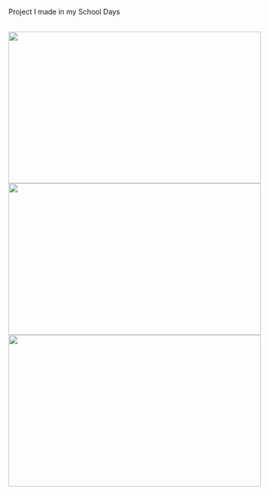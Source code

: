 Project I made in my School Days
<br>
<br>

<img src="https://github.com/Shobhit122/shobhit122.github.io/assets/33978286/3b9e54f3-67c0-48c9-bf5c-c4feb8587207" height="300" width=500 />
<img src="https://github.com/Shobhit122/shobhit122.github.io/assets/33978286/7d7c0051-7a36-47ba-8b72-74c86845b668" height="300" width=500 />
<img src="https://github.com/Shobhit122/shobhit122.github.io/assets/33978286/30065d99-0479-4569-af39-f06635bee2c6" height="300" width=500 />

